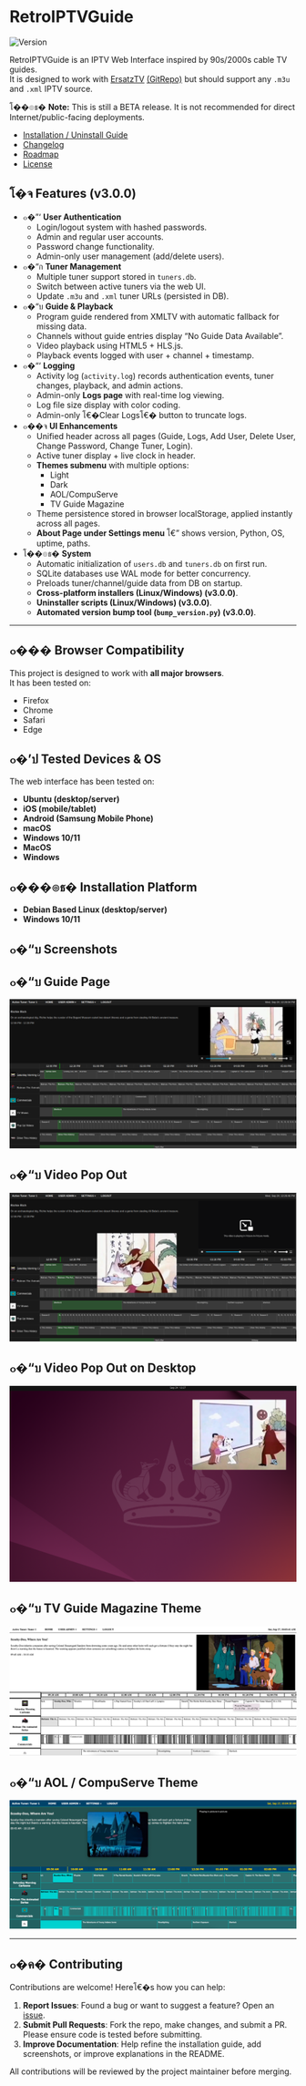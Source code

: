# RetroIPTVGuide

![Version](https://img.shields.io/badge/version-v3.0.1-blue)

RetroIPTVGuide is an IPTV Web Interface inspired by 90s/2000s cable TV guides.  
It is designed to work with [ErsatzTV](https://ersatztv.org/) [(GitRepo)](https://github.com/ErsatzTV/ErsatzTV/tree/main) but should support any `.m3u` and `.xml` IPTV source.  

โ��๏ธ� **Note:** This is still a BETA release. It is not recommended for direct Internet/public-facing deployments.

- [Installation / Uninstall Guide](INSTALL.md)
- [Changelog](CHANGELOG.md)
- [Roadmap](ROADMAP.md)
- [License](LICENSE)

## โ�จ Features (v3.0.0)
- ๐�”‘ **User Authentication**
  - Login/logout system with hashed passwords.
  - Admin and regular user accounts.
  - Password change functionality.
  - Admin-only user management (add/delete users).
- ๐�“ก **Tuner Management**
  - Multiple tuner support stored in `tuners.db`.
  - Switch between active tuners via the web UI.
  - Update `.m3u` and `.xml` tuner URLs (persisted in DB).
- ๐�“บ **Guide & Playback**
  - Program guide rendered from XMLTV with automatic fallback for missing data.
  - Channels without guide entries display “No Guide Data Available”.
  - Video playback using HTML5 + HLS.js.
  - Playback events logged with user + channel + timestamp.
- ๐�“‘ **Logging**
  - Activity log (`activity.log`) records authentication events, tuner changes, playback, and admin actions.
  - Admin-only **Logs page** with real-time log viewing.
  - Log file size display with color coding.
  - Admin-only โ€�Clear Logsโ€� button to truncate logs.
- ๐��จ **UI Enhancements**
  - Unified header across all pages (Guide, Logs, Add User, Delete User, Change Password, Change Tuner, Login).
  - Active tuner display + live clock in header.
  - **Themes submenu** with multiple options:
    - Light
    - Dark
    - AOL/CompuServe
    - TV Guide Magazine
  - Theme persistence stored in browser localStorage, applied instantly across all pages.
  - **About Page under Settings menu** โ€” shows version, Python, OS, uptime, paths.
- โ��๏ธ� **System**
  - Automatic initialization of `users.db` and `tuners.db` on first run.
  - SQLite databases use WAL mode for better concurrency.
  - Preloads tuner/channel/guide data from DB on startup.
  - **Cross-platform installers (Linux/Windows) (v3.0.0)**.
  - **Uninstaller scripts (Linux/Windows)  (v3.0.0)**.
  - **Automated version bump tool (`bump_version.py`) (v3.0.0)**.

---

## ๐��� Browser Compatibility
This project is designed to work with **all major browsers**.  
It has been tested on:  
- Firefox  
- Chrome  
- Safari  
- Edge  

## ๐�’ป Tested Devices & OS
The web interface has been tested on:  
- **Ubuntu (desktop/server)**  
- **iOS (mobile/tablet)**
- **Android (Samsung Mobile Phone)**
- **macOS**
- **Windows 10/11**
- **MacOS**
- **Windows**

## ๐���๏ธ� Installation Platform
- **Debian Based Linux (desktop/server)**
- **Windows 10/11**

## ๐�“บ Screenshots

## ๐�“บ Guide Page
![Guide Screenshot](docs/screenshots/guide.png)

## ๐�“บ Video Pop Out
![Video Pop Out](docs/screenshots/guide_with_video_breakout.png)

## ๐�“บ Video Pop Out on Desktop
![Desktop Pop Out](docs/screenshots/video_breakout_desktop.png)

## ๐�“บ TV Guide Magazine Theme
![TV Guide Theme](docs/screenshots/TV_Guide_Theme.png)

## ๐�“บ AOL / CompuServe Theme
![AOL / CompuServe Theme](docs/screenshots/AOL_Compuserve_Theme.png)

---

## ๐�ค� Contributing
Contributions are welcome! Hereโ€�s how you can help:  
1. **Report Issues**: Found a bug or want to suggest a feature? Open an [issue](../../issues).  
2. **Submit Pull Requests**: Fork the repo, make changes, and submit a PR. Please ensure code is tested before submitting.  
3. **Improve Documentation**: Help refine the installation guide, add screenshots, or improve explanations in the README.  

All contributions will be reviewed by the project maintainer before merging.  
